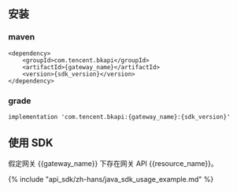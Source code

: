 ## 安装

### maven
```
<dependency>
    <groupId>com.tencent.bkapi</groupId>
    <artifactId>{gateway_name}</artifactId>
    <version>{sdk_version}</version>
</dependency>
```

### grade

```
implementation 'com.tencent.bkapi:{gateway_name}:{sdk_version}'

```

## 使用 SDK

假定网关 {{gateway_name}} 下存在网关 API {{resource_name}}。


{% include "api_sdk/zh-hans/java_sdk_usage_example.md" %}
